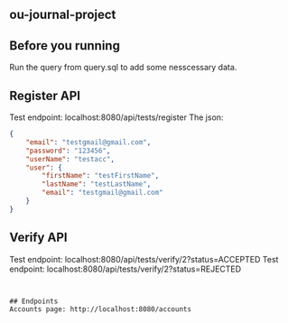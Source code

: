## ou-journal-project

## Before you running
Run the query from query.sql to add some nesscessary data.

## Register API
Test endpoint: localhost:8080/api/tests/register
The json: 
```json
{
    "email": "testgmail@gmail.com",
    "password": "123456",
    "userName": "testacc",
    "user": {
        "firstName": "testFirstName",
        "lastName": "testLastName",
        "email": "testgmail@gmail.com"
    }
}
```
## Verify API
Test endpoint: localhost:8080/api/tests/verify/2?status=ACCEPTED
Test endpoint: localhost:8080/api/tests/verify/2?status=REJECTED
```


## Endpoints
Accounts page: http://localhost:8080/accounts
